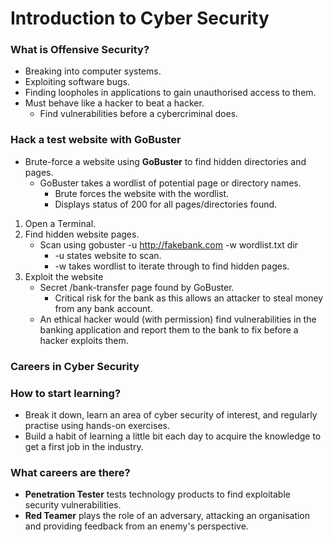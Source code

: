 # Introduction to Cyber Security

### **What is Offensive Security?** <a href="#d2fr82hlpmo" id="d2fr82hlpmo"></a>

* Breaking into computer systems.
* Exploiting software bugs.
* Finding loopholes in applications to gain unauthorised access to them.
* Must behave like a hacker to beat a hacker.
  * Find vulnerabilities before a cybercriminal does.

### **Hack a test website with GoBuster** <a href="#id-8avn5z1incgg" id="id-8avn5z1incgg"></a>

* Brute-force a website using **GoBuster** to find hidden directories and pages.
  * GoBuster takes a wordlist of potential page or directory names.
    * Brute forces the website with the wordlist.
    * Displays status of 200 for all pages/directories found.

1. Open a Terminal.
2. Find hidden website pages.
   * Scan using gobuster -u http://fakebank.com -w wordlist.txt dir
     * \-u states website to scan.
     * \-w takes wordlist to iterate through to find hidden pages.
3. Exploit the website
   * Secret /bank-transfer page found by GoBuster.
     * Critical risk for the bank as this allows an attacker to steal money from any bank account.
   * An ethical hacker would (with permission) find vulnerabilities in the banking application and report them to the bank to fix before a hacker exploits them.

### **Careers in Cyber Security** <a href="#id-7cnym4u7kf8r" id="id-7cnym4u7kf8r"></a>

### **How to start learning?** <a href="#p4pqmbfz1u2p" id="p4pqmbfz1u2p"></a>

* Break it down, learn an area of cyber security of interest, and regularly practise using hands-on exercises.
* Build a habit of learning a little bit each day to acquire the knowledge to get a first job in the industry.

### **What careers are there?** <a href="#qkeifar4o524" id="qkeifar4o524"></a>

* **Penetration Tester** tests technology products to find exploitable security vulnerabilities.
* **Red Teamer** plays the role of an adversary, attacking an organisation and providing feedback from an enemy's perspective.
